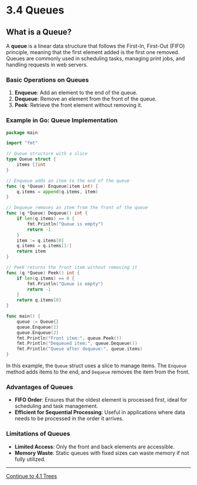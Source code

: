 
# 3.4 Queues

## What is a Queue?

A **queue** is a linear data structure that follows the First-In, First-Out (FIFO) principle, meaning that the first element added is the first one removed. Queues are commonly used in scheduling tasks, managing print jobs, and handling requests in web servers.

### Basic Operations on Queues

1. **Enqueue**: Add an element to the end of the queue.
2. **Dequeue**: Remove an element from the front of the queue.
3. **Peek**: Retrieve the front element without removing it.

### Example in Go: Queue Implementation

```go
package main

import "fmt"

// Queue structure with a slice
type Queue struct {
    items []int
}

// Enqueue adds an item to the end of the queue
func (q *Queue) Enqueue(item int) {
    q.items = append(q.items, item)
}

// Dequeue removes an item from the front of the queue
func (q *Queue) Dequeue() int {
    if len(q.items) == 0 {
        fmt.Println("Queue is empty")
        return -1
    }
    item := q.items[0]
    q.items = q.items[1:]
    return item
}

// Peek returns the front item without removing it
func (q *Queue) Peek() int {
    if len(q.items) == 0 {
        fmt.Println("Queue is empty")
        return -1
    }
    return q.items[0]
}

func main() {
    queue := Queue{}
    queue.Enqueue(1)
    queue.Enqueue(2)
    fmt.Println("Front item:", queue.Peek())
    fmt.Println("Dequeued item:", queue.Dequeue())
    fmt.Println("Queue after dequeue:", queue.items)
}
```

In this example, the `Queue` struct uses a slice to manage items. The `Enqueue` method adds items to the end, and `Dequeue` removes the item from the front.

### Advantages of Queues

- **FIFO Order**: Ensures that the oldest element is processed first, ideal for scheduling and task management.
- **Efficient for Sequential Processing**: Useful in applications where data needs to be processed in the order it arrives.

### Limitations of Queues

- **Limited Access**: Only the front and back elements are accessible.
- **Memory Waste**: Static queues with fixed sizes can waste memory if not fully utilized.

---

[Continue to 4.1 Trees](./4_1_Trees.md)
